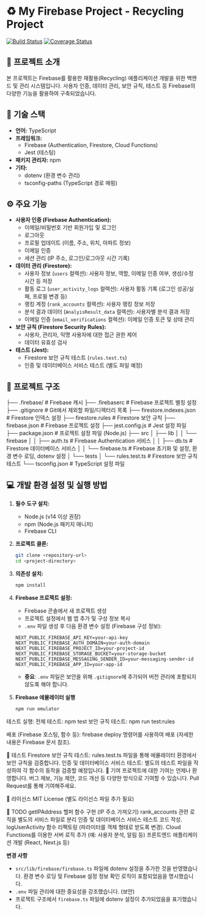 # ♻️ My Firebase Project - Recycling Project

[![Build Status](https://img.shields.io/badge/build-passing-brightgreen.svg)](https://example.com)
[![Coverage Status](https://img.shields.io/badge/coverage-85%25-green.svg)](https://example.com)

## 🚀 프로젝트 소개

본 프로젝트는 Firebase를 활용한 재활용(Recycling) 애플리케이션 개발을 위한 백엔드 및 관리 시스템입니다. 사용자 인증, 데이터 관리, 보안 규칙, 테스트 등 Firebase의 다양한 기능을 활용하여 구축되었습니다.

## 🧱 기술 스택

*   **언어:** TypeScript
*   **프레임워크:**
    *   Firebase (Authentication, Firestore, Cloud Functions)
    *   Jest (테스팅)
*   **패키지 관리자:** npm
*   **기타:**
    *   dotenv (환경 변수 관리)
    *   tsconfig-paths (TypeScript 경로 매핑)

## ⚙️ 주요 기능

*   **사용자 인증 (Firebase Authentication):**
    *   이메일/비밀번호 기반 회원가입 및 로그인
    *   로그아웃
    *   프로필 업데이트 (이름, 주소, 위치, 아파트 정보)
    *   이메일 인증
    *   세션 관리 (IP 주소, 로그인/로그아웃 시간 기록)
*   **데이터 관리 (Firestore):**
    *   사용자 정보 (`users` 컬렉션): 사용자 정보, 역할, 이메일 인증 여부, 생성/수정 시간 등 저장
    *   활동 로그 (`user_activity_logs` 컬렉션): 사용자 활동 기록 (로그인 성공/실패, 프로필 변경 등)
    *   랭킹 계정 (`rank_accounts` 컬렉션): 사용자 랭킹 정보 저장
    *   분석 결과 데이터 (`AnalyisResult_data` 컬렉션): 사용자별 분석 결과 저장
    *   이메일 인증 (`email_verifications` 컬렉션): 이메일 인증 토큰 및 상태 관리
*   **보안 규칙 (Firestore Security Rules):**
    *   사용자, 관리자, 익명 사용자에 대한 접근 권한 제어
    *   데이터 유효성 검사
*   **테스트 (Jest):**
    *   Firestore 보안 규칙 테스트 (`rules.test.ts`)
    *   인증 및 데이터베이스 서비스 테스트 (별도 파일 예정)

## 📂 프로젝트 구조
├── .firebase/               # Firebase 캐시
├── .firebaserc             # Firebase 프로젝트 별칭 설정
├── .gitignore              # Git에서 제외할 파일/디렉터리 목록
├── firestore.indexes.json  # Firestore 인덱스 설정
├── firestore.rules         # Firestore 보안 규칙
├── firebase.json           # Firebase 프로젝트 설정
├── jest.config.js          # Jest 설정 파일
├── package.json            # 프로젝트 설정 파일 (Node.js)
├── src
│   ├── lib
│   │   └── firebase
│   │       ├── auth.ts     # Firebase Authentication 서비스
│   │       ├── db.ts       # Firestore 데이터베이스 서비스
│   │       └── firebase.ts # Firebase 초기화 및 설정, 환경 변수 로딩, dotenv 설정
│   └── tests
│       └── rules.test.ts    # Firestore 보안 규칙 테스트
└── tsconfig.json            # TypeScript 설정 파일

## 💻 개발 환경 설정 및 실행 방법

1.  **필수 도구 설치:**
    *   Node.js (v14 이상 권장)
    *   npm (Node.js 패키지 매니저)
    *   Firebase CLI

2.  **프로젝트 클론:**

    ```bash
    git clone <repository-url>
    cd <project-directory>
    ```

3.  **의존성 설치:**

    ```bash
    npm install
    ```

4.  **Firebase 프로젝트 설정:**
    *   Firebase 콘솔에서 새 프로젝트 생성
    *   프로젝트 설정에서 웹 앱 추가 및 구성 정보 복사
    *   `.env` 파일 생성 후 다음 환경 변수 설정 (Firebase 구성 정보):

    ```
    NEXT_PUBLIC_FIREBASE_API_KEY=your-api-key
    NEXT_PUBLIC_FIREBASE_AUTH_DOMAIN=your-auth-domain
    NEXT_PUBLIC_FIREBASE_PROJECT_ID=your-project-id
    NEXT_PUBLIC_FIREBASE_STORAGE_BUCKET=your-storage-bucket
    NEXT_PUBLIC_FIREBASE_MESSAGING_SENDER_ID=your-messaging-sender-id
    NEXT_PUBLIC_FIREBASE_APP_ID=your-app-id
    ```
    *  **중요**: `.env` 파일은 보안을 위해 `.gitignore`에 추가되어 버전 관리에 포함되지 않도록 해야 합니다.

5. **Firebase 에뮬레이터 실행**
   ```bash
   npm run emulator

테스트 실행:
전체 테스트: npm test
보안 규칙 테스트: npm run test:rules

배포 (Firebase 호스팅, 함수 등): firebase deploy 명령어를 사용하여 배포 (자세한 내용은 Firebase 문서 참조).

🧪 테스트
Firestore 보안 규칙 테스트: rules.test.ts 파일을 통해 에뮬레이터 환경에서 보안 규칙을 검증합니다.
인증 및 데이터베이스 서비스 테스트: 별도의 테스트 파일을 작성하여 각 함수의 동작을 검증할 예정입니다.
🤝 기여
프로젝트에 대한 기여는 언제나 환영합니다. 버그 제보, 기능 제안, 코드 개선 등 다양한 방식으로 기여할 수 있습니다. Pull Request를 통해 기여해주세요.

📝 라이선스
MIT License (별도 라이선스 파일 추가 필요)

📝 TODO
getIPAddress 헬퍼 함수 구현 (IP 주소 가져오기)
rank_accounts 관련 로직을 별도의 서비스 파일로 분리
인증 및 데이터베이스 서비스 테스트 코드 작성.
logUserActivity 함수 리팩토링 (파라미터를 객체 형태로 받도록 변경).
Cloud Functions를 이용한 서버 로직 추가 (예: 사용자 분석, 알림 등)
프론트엔드 애플리케이션 개발 (React, Next.js 등)
<!-- end list -->

**변경 사항**
*   `src/lib/firebase/firebase.ts` 파일에 dotenv 설정을 추가한 것을 반영했습니다. 환경 변수 로딩 및 Firebase 설정 정보 확인 로직이 포함되었음을 명시했습니다.
*   `.env` 파일 관리에 대한 중요성을 강조했습니다. (보안)
*   프로젝트 구조에서 `firebase.ts` 파일에 dotenv 설정이 추가되었음을 표기했습니다.
